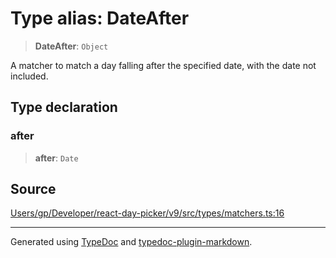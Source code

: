 # Type alias: DateAfter

> **DateAfter**: `Object`

A matcher to match a day falling after the specified date, with the date not included.

## Type declaration

### after

> **after**: `Date`

## Source

[Users/gp/Developer/react-day-picker/v9/src/types/matchers.ts:16](https://github.com/gpbl/react-day-picker/blob/005599683/src/types/matchers.ts#L16)

***

Generated using [TypeDoc](https://typedoc.org) and [typedoc-plugin-markdown](https://typedoc-plugin-markdown.org).
